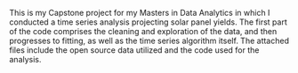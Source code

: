 This is my Capstone project for my Masters in Data Analytics in which I conducted a time series analysis projecting solar panel yields. The first part of the code comprises the cleaning and exploration of the data, and then progresses to fitting, as well as the time series algorithm itself.
The attached files include the open source data utilized and the code used for the analysis.